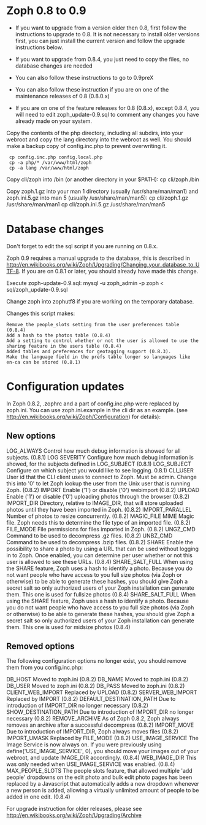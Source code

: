 Zoph 0.8 to 0.9
===============

* If you want to upgrade from a version older then 0.8, first follow the instructions to upgrade to 0.8. It is not necessary to install older versions first, you can just install the current version and follow the upgrade instructions below.

* If you want to upgrade from 0.8.4, you just need to copy the files, no database changes are needed
* You can also follow these instructions to go to 0.9preX
* You can also follow these instruction if you are on one of the maintenance releases of 0.8 (0.8.0.x)

* If you are on one of the feature releases for 0.8 (0.8.x), except 0.8.4, you will need to edit zoph_update-0.9.sql to comment any changes you have already made on your system.

Copy the contents of the php directory, including all subdirs, into your webroot and copy the lang directory into the webroot as well. You should make a backup copy of config.inc.php to prevent overwriting it.

     cp config.inc.php config.local.php
     cp -a php/* /var/www/html/zoph
     cp -a lang /var/www/html/zoph

Copy cli/zoph into /bin (or another directory in your $PATH):
     cp cli/zoph /bin

Copy zoph.1.gz into your man 1 directory (usually /usr/share/man/man1) and zoph.ini.5.gz into man 5 (usually /usr/share/man/man5):
     cp cli/zoph.1.gz /usr/share/man/man1
     cp cli/zoph.ini.5.gz /usr/share/man/man5

Database changes
================

Don't forget to edit the sql script if you are running on 0.8.x.

Zoph 0.9 requires a manual upgrade to the database, this is described in http://en.wikibooks.org/wiki/Zoph/Upgrading/Changing_your_database_to_UTF-8. If you are on 0.8.1 or later, you should already have made this change.

Execute zoph-update-0.9.sql:
     mysql -u zoph_admin -p zoph < sql/zoph_update-0.9.sql

Change zoph into zophutf8 if you are working on the temporary database.

Changes this script makes:

    Remove the people_slots setting from the user preferences table (0.8.4)
    Add a hash to the photos table (0.8.4)
    Add a setting to control whether or not the user is allowed to use the sharing feature in the users table (0.8.4)
    Added tables and preferences for geotagging support (0.8.3).
    Make the language field in the prefs table longer so languages like en-ca can be stored (0.8.1)

Configuration updates
=====================

In Zoph 0.8.2, .zophrc and a part of config.inc.php were replaced by zoph.ini. You can use zoph.ini.example in the cli dir as an example. (see http://en.wikibooks.org/wiki/Zoph/Configuration) for details):

New options
-----------

LOG_ALWAYS 
    Control how much debug information is showed for all subjects. (0.8.1)
LOG SEVERITY 
    Configure how much debug information is showed, for the subjects defined in LOG_SUBJECT (0.8.1)
LOG_SUBJECT 
    Configure on which subject you would like to see logging. 0.8.1)
CLI_USER 
    User id that the CLI client uses to connect to Zoph. Must be admin. Change this into '0' to let Zoph lookup the user from the Unix user that is running Zoph. (0.8.2)
IMPORT
    Enable ('1') or disable ('0') webimport (0.8.2)
UPLOAD
    Enable ('1') or disable ('0') uploading photos through the browser (0.8.2)
IMPORT_DIR
    Directory, relative to IMAGE_DIR, that will store uploaded photos until they have been imported in Zoph. (0.8.2)
IMPORT_PARALLEL
    Number of photos to resize concurrently. (0.8.2)
MAGIC_FILE
    MIME Magic file. Zoph needs this to determine the file type of an imported file. (0.8.2)
FILE_MODE
    File permissions for files imported in Zoph. (0.8.2)
UNGZ_CMD
    Command to be used to decompress .gz files. (0.8.2)
UNBZ_CMD
    Command to be used to decompress .bzip files. (0.8.2)
SHARE 
    Enable the possibility to share a photo by using a URL that can be used without logging in to Zoph. Once enabled, you can determine per user whether or not this user is allowed to see these URLs. (0.8.4)
SHARE_SALT_FULL 
    When using the SHARE feature, Zoph uses a hash to identify a photo. Because you do not want people who have access to you full size photos (via Zoph or otherwise) to be able to generate these hashes, you should give Zoph a secret salt so only authorized users of your Zoph installation can generate them. This one is used for fullsize photos (0.8.4)
SHARE_SALT_FULL 
    When using the SHARE feature, Zoph uses a hash to identify a photo. Because you do not want people who have access to you full size photos (via Zoph or otherwise) to be able to generate these hashes, you should give Zoph a secret salt so only authorized users of your Zoph installation can generate them. This one is used for midsize photos (0.8.4)

Removed options
---------------

The following configuration options no longer exist, you should remove them from you config.inc.php:

DB_HOST 
    Moved to zoph.ini (0.8.2)
DB_NAME 
    Moved to zoph.ini (0.8.2)
DB_USER 
    Moved to zoph.ini (0.8.2)
DB_PASS 
    Moved to zoph.ini (0.8.2)
CLIENT_WEB_IMPORT 
    Replaced by UPLOAD (0.8.2)
SERVER_WEB_IMPORT 
    Replaced by IMPORT (0.8.2)
DEFAULT_DESTINATION_PATH 
    Due to introduction of IMPORT_DIR no longer necessary (0.8.2)
SHOW_DESTINATION_PATH 
    Due to introduction of IMPORT_DIR no longer necessary (0.8.2)
REMOVE_ARCHIVE 
    As of Zoph 0.8.2, Zoph always removes an archive after a successful decompress (0.8.2)
IMPORT_MOVE 
    Due to introduction of IMPORT_DIR, Zoph always moves files (0.8.2)
IMPORT_UMASK 
    Replaced by FILE_MODE (0.8.2)
USE_IMAGE_SERVICE 
    The Image Service is now always on. If you were previously using define('USE_IMAGE_SERVICE', 0), you should move your images out of your webroot, and update IMAGE_DIR accordingly. (0.8.4)
WEB_IMAGE_DIR 
    This was only needed when USE_IMAGE_SERVICE was enabled. (0.8.4)
MAX_PEOPLE_SLOTS 
    The people slots feature, that allowed multiple 'add people' dropdowns on the edit photo and bulk edit photo pages has been replaced by a Javascript that automatically adds a new dropdown whenever a new person is added, allowing a virtually unlimited amount of people to be added in one edit. (0.8.4)

For upgrade instruction for older releases, please see http://en.wikibooks.org/wiki/Zoph/Upgrading/Archive